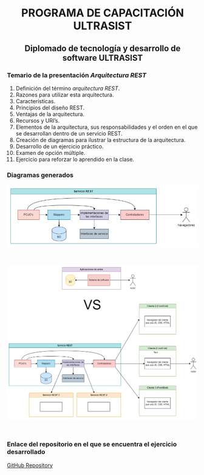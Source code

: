# <p align="center"> PROGRAMA DE CAPACITACIÓN ULTRASIST </p>

## <p align="center"> Diplomado de tecnología y desarrollo de software ULTRASIST </p>
### Temario de la presentación *Arquitectura REST*
1. Definición del término *arquitectura REST*.
2. Razones para utilizar esta arquitectura.
3. Características.
4. Principios del diseño REST.
5. Ventajas de la arquitectura.
6. Recursos y URI’s.
7. Elementos de la arquitectura, sus responsabilidades y el orden en el que se desarrollan dentro de un servicio REST.
8. Creación de diagramas para ilustrar la estructura de la arquitectura.
9. Desarrollo de un ejercicio práctico.
10. Examen de opción múltiple.
11. Ejercicio para reforzar lo aprendido en la clase.

### Diagramas generados
<p align="center">
  <img src="https://github.com/ejreyesh/ejreyesh-prueba/blob/main/src/images/diagrama1.png" width="550px"/>
</p>
<br/>

<p align="center">
  <img src="https://github.com/ejreyesh/ejreyesh-prueba/blob/main/src/images/diagrama2.png" width="550px"/>
</p>
<br/>

### Enlace del repositorio en el que se encuentra el ejercicio desarrollado
[GitHub Repository](https://github.com/ejreyesh/arquitectura-rest)
